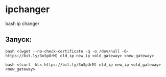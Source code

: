 ﻿# ipchanger
bash ip changer

## Запуск:
```
bash <(wget --no-check-certificate -q -o /dev/null -O- https://bit.ly/3uSpUrM) old_ip new_ip <old_gateway> <new_gateway>
```
```
bash <(curl -kLs https://bit.ly/3uSpUrM) old_ip new_ip <old_gateway> <new_gateway>
```
